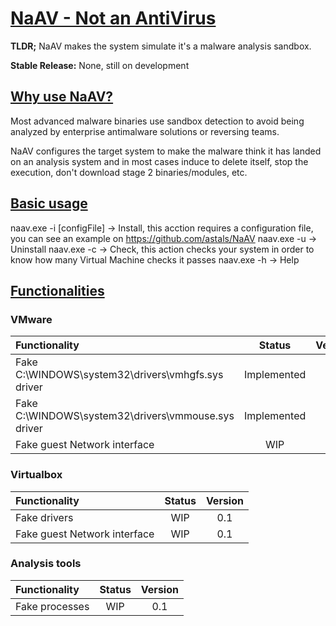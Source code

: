 # <ins>NaAV - Not an AntiVirus</ins>
**TLDR;** NaAV makes the system simulate it's a malware analysis sandbox.

**Stable Release:** None, still on development

## <ins>Why use NaAV?</ins>
Most advanced malware binaries use sandbox detection to avoid being analyzed by enterprise antimalware solutions or reversing teams.

NaAV configures the target system to make the malware think it has landed on an analysis system and in most cases induce to delete itself, stop the execution, don't download stage 2 binaries/modules, etc. 

## <ins>Basic usage</ins>
naav.exe -i [configFile] -> Install, this acction requires a configuration file, you can see an example on https://github.com/astals/NaAV
naav.exe -u -> Uninstall
naav.exe -c -> Check, this action checks your system in order to know how many Virtual Machine checks it passes
naav.exe -h -> Help

## <ins>Functionalities</ins>
### VMware 
|Functionality | Status | Version |
|:-------------|:-------------:|:-------------:|
| Fake C:\\WINDOWS\\system32\\drivers\\vmhgfs.sys driver | Implemented | 0.1 |
| Fake C:\\WINDOWS\\system32\\drivers\\vmmouse.sys driver | Implemented | 0.1 |
| Fake guest Network interface | WIP | 0.1 |

### Virtualbox 
|Functionality | Status | Version |
|:-------------|:-------------:|:-------------:|
| Fake drivers | WIP | 0.1 |
| Fake guest Network interface | WIP | 0.1 |

### Analysis tools 
|Functionality | Status | Version |
|:-------------|:-------------:|:-------------:|
| Fake processes | WIP | 0.1 |

